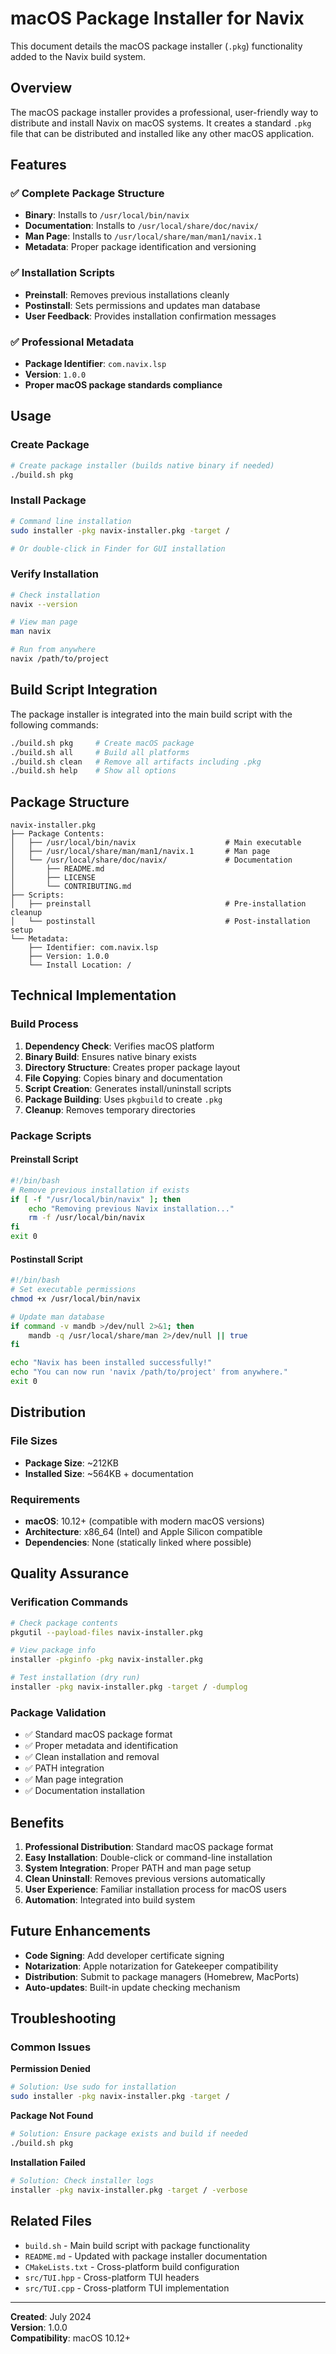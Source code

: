 # macOS Package Installer for Navix

This document details the macOS package installer (`.pkg`) functionality added to the Navix build system.

## Overview

The macOS package installer provides a professional, user-friendly way to distribute and install Navix on macOS systems. It creates a standard `.pkg` file that can be distributed and installed like any other macOS application.

## Features

### ✅ **Complete Package Structure**
- **Binary**: Installs to `/usr/local/bin/navix`
- **Documentation**: Installs to `/usr/local/share/doc/navix/`
- **Man Page**: Installs to `/usr/local/share/man/man1/navix.1`
- **Metadata**: Proper package identification and versioning

### ✅ **Installation Scripts**
- **Preinstall**: Removes previous installations cleanly
- **Postinstall**: Sets permissions and updates man database
- **User Feedback**: Provides installation confirmation messages

### ✅ **Professional Metadata**
- **Package Identifier**: `com.navix.lsp`
- **Version**: `1.0.0`
- **Proper macOS package standards compliance**

## Usage

### Create Package
```bash
# Create package installer (builds native binary if needed)
./build.sh pkg
```

### Install Package
```bash
# Command line installation
sudo installer -pkg navix-installer.pkg -target /

# Or double-click in Finder for GUI installation
```

### Verify Installation
```bash
# Check installation
navix --version

# View man page
man navix

# Run from anywhere
navix /path/to/project
```

## Build Script Integration

The package installer is integrated into the main build script with the following commands:

```bash
./build.sh pkg     # Create macOS package
./build.sh all     # Build all platforms
./build.sh clean   # Remove all artifacts including .pkg
./build.sh help    # Show all options
```

## Package Structure

```
navix-installer.pkg
├── Package Contents:
│   ├── /usr/local/bin/navix                    # Main executable
│   ├── /usr/local/share/man/man1/navix.1       # Man page
│   └── /usr/local/share/doc/navix/             # Documentation
│       ├── README.md
│       ├── LICENSE
│       └── CONTRIBUTING.md
├── Scripts:
│   ├── preinstall                              # Pre-installation cleanup
│   └── postinstall                             # Post-installation setup
└── Metadata:
    ├── Identifier: com.navix.lsp
    ├── Version: 1.0.0
    └── Install Location: /
```

## Technical Implementation

### Build Process
1. **Dependency Check**: Verifies macOS platform
2. **Binary Build**: Ensures native binary exists
3. **Directory Structure**: Creates proper package layout
4. **File Copying**: Copies binary and documentation
5. **Script Creation**: Generates install/uninstall scripts
6. **Package Building**: Uses `pkgbuild` to create `.pkg`
7. **Cleanup**: Removes temporary directories

### Package Scripts

#### Preinstall Script
```bash
#!/bin/bash
# Remove previous installation if exists
if [ -f "/usr/local/bin/navix" ]; then
    echo "Removing previous Navix installation..."
    rm -f /usr/local/bin/navix
fi
exit 0
```

#### Postinstall Script
```bash
#!/bin/bash
# Set executable permissions
chmod +x /usr/local/bin/navix

# Update man database
if command -v mandb >/dev/null 2>&1; then
    mandb -q /usr/local/share/man 2>/dev/null || true
fi

echo "Navix has been installed successfully!"
echo "You can now run 'navix /path/to/project' from anywhere."
exit 0
```

## Distribution

### File Sizes
- **Package Size**: ~212KB
- **Installed Size**: ~564KB + documentation

### Requirements
- **macOS**: 10.12+ (compatible with modern macOS versions)
- **Architecture**: x86_64 (Intel) and Apple Silicon compatible
- **Dependencies**: None (statically linked where possible)

## Quality Assurance

### Verification Commands
```bash
# Check package contents
pkgutil --payload-files navix-installer.pkg

# View package info
installer -pkginfo -pkg navix-installer.pkg

# Test installation (dry run)
installer -pkg navix-installer.pkg -target / -dumplog
```

### Package Validation
- ✅ Standard macOS package format
- ✅ Proper metadata and identification
- ✅ Clean installation and removal
- ✅ PATH integration
- ✅ Man page integration
- ✅ Documentation installation

## Benefits

1. **Professional Distribution**: Standard macOS package format
2. **Easy Installation**: Double-click or command-line installation
3. **System Integration**: Proper PATH and man page setup
4. **Clean Uninstall**: Removes previous versions automatically
5. **User Experience**: Familiar installation process for macOS users
6. **Automation**: Integrated into build system

## Future Enhancements

- **Code Signing**: Add developer certificate signing
- **Notarization**: Apple notarization for Gatekeeper compatibility
- **Distribution**: Submit to package managers (Homebrew, MacPorts)
- **Auto-updates**: Built-in update checking mechanism

## Troubleshooting

### Common Issues

**Permission Denied**
```bash
# Solution: Use sudo for installation
sudo installer -pkg navix-installer.pkg -target /
```

**Package Not Found**
```bash
# Solution: Ensure package exists and build if needed
./build.sh pkg
```

**Installation Failed**
```bash
# Solution: Check installer logs
installer -pkg navix-installer.pkg -target / -verbose
```

## Related Files

- `build.sh` - Main build script with package functionality
- `README.md` - Updated with package installer documentation
- `CMakeLists.txt` - Cross-platform build configuration
- `src/TUI.hpp` - Cross-platform TUI headers
- `src/TUI.cpp` - Cross-platform TUI implementation

---

**Created**: July 2024  
**Version**: 1.0.0  
**Compatibility**: macOS 10.12+ 